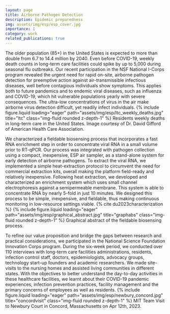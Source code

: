 ```yaml
---
layout: page
title: Airborne Pathogen Detection
description: Epidemic preparedness
img: assets/img/esp/esp_cover.jpg
importance: 1
category: work
related_publications: true
---
```


The older population (85+) in the United States is expected to more than double from 6.7 to 14.4 million by 2040. Even before COVID-19, weekly death counts in long-term care facilities could spike by up to 5,000 during seasonal flu outbreaks. Our recent participation in the NSF National I-Corps program revealed the urgent need for rapid on-site, airborne pathogen detection for preemptive action against air-transmissible infectious diseases, well before contagious individuals show symptoms. This applies both to future pandemics and to endemic viral diseases, such as influenza and COVID-19, which hit vulnerable populations yearly with severe consequences. The ultra-low concentrations of virus in the air make airborne virus detection difficult, yet readily infect individuals.
{% include figure.liquid loading="eager" path="assets/img/esp/ltc_weekly_deaths.jpg" title="ltc" class="img-fluid rounded z-depth-1" %}
Residents weekly deaths in long-term care in the United States. Image courtesy of Dr. David Gifford of American Health Care Association.

We characterized a fieldable biosensing process that incorporates a fast RNA enrichment step in order to concentrate viral RNA in a small volume prior to RT-qPCR. Our process was integrated with pathogen collection using a compact, inexpensive, ESP air sampler, as a stand-alone system for early detection of airborne pathogens. To extract the viral RNA, we implemented a simple heat-extraction protocol to circumvent the need for commercial extraction kits, overall making the platform field-ready and relatively inexpensive. Following heat extraction, we developed and characterized an enrichment system which uses small channel electrophoresis against a semipermeable membrane. This system is able to concentrate RNA by nearly 5-fold in just 10 minutes. We designed this process to be simple, inexpensive, and fieldable, thus making continuous monitoring in low-resource settings viable. {% cite du2023characterization %}
{% include figure.liquid loading="eager" path="assets/img/esp/graphical_abstract.jpg" title="graphabs" class="img-fluid rounded z-depth-1" %}
Graphical abstract of the fieldable biosensing process.

To refine our value proposition and bridge the gaps between research and practical considerations, we participated in the National Science Foundation Innovation Corps program. During the six-week period, we conducted over 110 interviews with long-term care facilities administrations, residents, infection control staff, doctors, epidemiologists, advocacy groups, technology start-up founders and academic researchers. We made site-visits to the nursing homes and assisted living communities in different states. With the objectives to better understand the day-to-day activities in these healthcare facilities, we learnt about their COVID-19 pandemic experiences, infection prevention practices, facility management and the primary concerns of employees as well as residents.
{% include figure.liquid loading="eager" path="assets/img/esp/newbury_concord.jpg" title="concordvisit" class="img-fluid rounded z-depth-1" %}
MIT Team Visit to Newbury Court in Concord, Massachusetts on Apr 12th, 2023.
